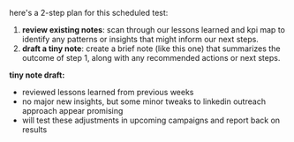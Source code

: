 here's a 2-step plan for this scheduled test:

1. **review existing notes**: scan through our lessons learned and kpi map to identify any patterns or insights that might inform our next steps.
2. **draft a tiny note**: create a brief note (like this one) that summarizes the outcome of step 1, along with any recommended actions or next steps.

**tiny note draft:**

- reviewed lessons learned from previous weeks
- no major new insights, but some minor tweaks to linkedin outreach approach appear promising
- will test these adjustments in upcoming campaigns and report back on results